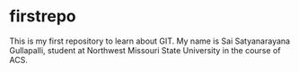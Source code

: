 # firstrepo
This is my first repository to learn about GIT.
My name is Sai Satyanarayana Gullapalli, student at Northwest Missouri State University in the course of ACS.
